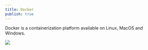 ```yaml
---
title: Docker
publish: true
---
```


Docker is a containerization platform available on Linux, MacOS and Windows.

![](https://patfolioassets.s3.ap-south-1.amazonaws.com/banner-image.jpg) 

